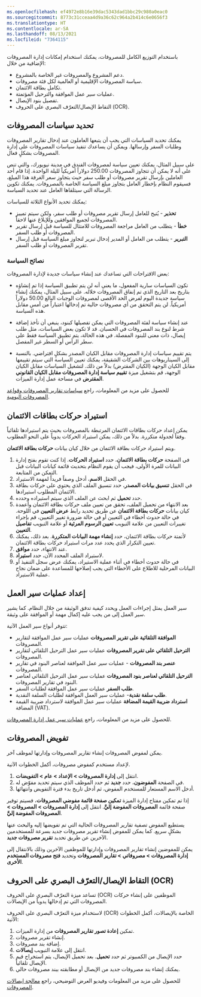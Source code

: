 ```yaml
---
ms.openlocfilehash: ef4972e8b16e39dac5343dad1bbc29c980a0eac0
ms.sourcegitcommit: 8773c31cceaa4d9a36c62c964a2b414c6e0656f3
ms.translationtype: HT
ms.contentlocale: ar-SA
ms.lasthandoff: 08/13/2021
ms.locfileid: "7364115"
---
```

باستخدام التوزيع الكامل للمصروفات، يمكنك استخدام إمكانات إدارة المصروفات الإضافية من خلال:

- دعم المشروع والمصروفات غير الخاصة بالمشروع. 
- سياسة المصروفات الإقليمية أو العالمية لكل فئة مصروفات.
- تكامل بطاقة الائتمان.
- عمليات سير عمل الموافقة والترحيل المؤتمتة. 
- تفصيل بنود الإيصال.
- التقاط الإيصال/التعرّف البصري على الحروف (OCR).

## <a name="define-expense-policies"></a>تحديد سياسات المصروفات
يمكنك تحديد السياسات التي يجب أن يتبعها العاملون عند إدخال تقارير المصروفات وطلبات السفر وإرسالها. ويمكن أن يساعدك تنفيذ سياسات المصروفات على إدارة المصروفات بشكلٍ فعال.

على سبيل المثال، يمكنك تعيين سياسة لمصروفات الفندق في مدينة نيويورك، والتي تنص على أنه لا يمكن أن تتجاوز المصروفات 250.00 دولاراً أمريكياً لليلة الواحدة. إذا قام أحد العاملين بإرسال تقرير مصروفات أو طلب سفر حيث يتجاوز سعر الغرفة هذا المبلغ، فسيقوم النظام بإخطار العامل بتجاوز مبلغ السياسة الخاصة بالمصروفات. يمكنك تكوين الرسالة التي سيتلقاها العامل عند تحديد السياسة.

يمكنك تحديد الأنواع الثلاثة للسياسات:

- **تحذير** - يُتيح للعامل إرسال تقرير مصروفات أو طلب سفر، ولكن سيتم تمييز المصروفات لجميع الموافقين وللإبلاغ عنها لاحقاً.
- **خطأ** - يتطلب من العامل مراجعة المصروفات للامتثال للسياسة قبل إرسال تقرير المصروفات أو طلب السفر.
- **التبرير** - يتطلب من العامل أو المدير إدخال تبرير لتجاوز مبلغ السياسة قبل إرسال تقرير المصروفات أو طلب السفر.

### <a name="policy-tips"></a>نصائح السياسة
بعض الاقتراحات التي تساعدك عند إنشاء سياسات جديدة لإدارة المصروفات:

- تكون السياسات سارية المفعول، ما يعني أنه لن يتم تطبيق السياسة إذا تم إنشاؤه بتاريخ بعد التاريخ الذي تم إنفاق المصروفات خلاله. على سبيل المثال، يمكنك إنشاء سياسة جديدة اليوم لفرض الحد الأقصى لمصروفات الوجبات البالغ 50.00 دولاراً أمريكياً. لن يتم التحقق من أي مصروفات حالية تم إدخالها اعتباراً من أمس مقابل هذه السياسة.

- عند إنشاء سياسة لفئة المصروفات التي يمكن تفصيلها كبنود، ينبغي أن تأخذ إضافة شرط لنوع بند المصروفات في الحسبان. قد لا تكون بعض السياسات، مثل طلب إيصال، ذات معنى للبنود المفصلة. في هذه الحالة، يتم تطبيق السياسة فقط على سطر الرأس أو السطر غير المفصل.

- يتم تقييم سياسات إدارة المصروفات مقابل الكيان المصدر بشكلٍ افتراضي. بالنسبة إلى السيناريوهات بين الشركات الشقيقة، يمكنك تعيين السياسة التي سيتم تقييمها مقابل الكيان الوجهة (الكيان المقترض) بدلاً من ذلك. لتشغيل السياسات مقابل الكيان الوجهة، قم بتشغيل ميزة **تقييم سياسة إدارة المصروفات مقابل الكيان القانوني المقترض** في مساحة عمل إدارة الميزات.

للحصول على مزيد من المعلومات، راجع [سياسات تقارير المصروفات وقواعد المصروفات اليومية](/learn/modules/set-up-configure-expense-management/05-policies-per-diem-rules/?azure-portal=true).

## <a name="import-credit-card-transactions"></a>استيراد ‏‏حركات بطاقات الائتمان
يمكن إعداد حركات بطاقات الائتمان المرتبطة بالمصروفات بحيث يتم استيرادها تلقائياً وفقاً لجدولة متكررة. بدلاً من ذلك، يمكن استيراد الحركات يدوياً على النحو المطلوب. 

ويتم استيراد حركات بطاقة الائتمان من خلال كيان بيانات **حركات بطاقة الائتمان**. 

1.  في الصفحة **حركات بطاقة الائتمان**، حدد **استيراد الحركات**. إذا كنت تقوم بفتح إدارة البيانات للمرة الأولى، فيجب أن يقوم النظام بتحديث قائمة كيانات البيانات قبل التمكن من المتابعة.
2.  في الحقل **الاسم**، أدخل وصفاً فريداً لمهمة الاستيراد.
3.  في الحقل **تنسيق بيانات المصدر**، حدد تنسيق الملف الذي يحتوي على حركات بطاقة الائتمان المطلوب استيرادها.
4.  حدد **تحميل** ثم ابحث عن الملف الذي سيتم استيراده وحدده.
5.  بعد الانتهاء من تحميل الملف، تحقق من تعيين ملف حركات بطاقة الائتمان وأعمدة كيان بيانات **حركات بطاقة الائتمان** عن طريق تحديد رابط **عرض التعيين** في اللوحة. في حالة حدوث أخطاء في التعيين أو في حالة ضرورة تغيير التعيين، قم بإجراء تغييرات التعيين من علامة التبويب **تعيين الرسوم المرئية** أو علامة التبويب **تفاصيل التعيين**.
6.  لأتمتة حركات بطاقة الائتمان، حدد **إنشاء مهمة البيانات المتكررة**. بعد ذلك، يمكنك تعيين التكرار الذي يحدد عدد مرات استيراد حركات بطاقة الائتمان. 
7.  عند الانتهاء، حدد **موافق**.
7.  لاستيراد الملف المحدد الآن، حدد **استيراد**.
8.  في حالة حدوث أخطاء في أثناء عملية الاستيراد، يمكنك عرض سجل التنفيذ أو البيانات المرحلية للاطلاع على الأخطاء التي يجب إصلاحها للمساعدة على ضمان نجاح عملية الاستيراد.
 
## <a name="set-up-workflows"></a>إعداد عمليات سير العمل
سير العمل يمثل إجراءات العمل ويحدد كيفية تدفق الوثيقة من خلال النظام. كما يشير سير العمل إلى من يجب عليه إكمال مهمة أو الموافقة على وثيقة. 

تتوفر أنواع سير العمل الآتية:

- **الموافقة التلقائية على تقرير المصروفات** عمليات سير عمل الموافقة لتقارير المصروفات.
- **الترحيل التلقائي على تقرير المصروفات** عمليات سير عمل الترحيل التلقائي لتقارير المصروفات.
- **عنصر بند المصروفات** - عمليات سير عمل الموافقة لعناصر البنود في تقارير المصروفات.
- **الترحيل التلقائي لعناصر بنود المصروفات** عمليات سير عمل الترحيل التلقائي لعناصر البنود في تقارير المصروفات.
- **طلب السفر** عمليات سير عمل الموافقة لطلبات السفر.
- **طلب سلفة نقدية**- عمليات سير العمل الموافقة لطلبات السلفة النقدية.
- **استرداد ضريبة القيمة المضافة** عمليات سير عمل الموافقة لاسترداد ضريبة القيمة المضافة (VAT).

للحصول على مزيد من المعلومات، راجع [عمليات سير عمل إدارة المصروفات](/learn/modules/set-up-configure-expense-management/04-workflows/?azure-portal=true).

## <a name="expense-delegation"></a>تفويض المصروفات
يمكن لمفوض المصروفات إنشاء تقارير المصروفات وإدارتها لموظف آخر.

لإعداد مستخدم كمفوض مصروفات، أكمل الخطوات الآتية.

1.  انتقل إلى **إدارة المصروفات > الإعداد > عام > التفويضات**.
2.  في الصفحة **المفوضون**، حدد **جديد** ثم حدد الموظف الذي سيتم تحديد مفوّض له.
3.  أدخل الاسم المستعار للمستخدم المفوض، ثم أدخل تاريخ بدء فترة التفويض وانتهائها.

إذا تم تمكين مفتاح إدارة الميزة **تمكين صفحة قائمة مفوضي المصروفات**، فسيتم توفير صفحة قائمة **المصروفات المفوضة إليَّ**. انتقل إلى **إدارة المصروفات > المصروفات > المصروفات المفوضة إليَّ**.

يستطيع المفوض تصفية تقارير المصروفات الحالية التي تم تفويضها إليه والبحث عنها بشكلٍ سريع. كما يمكن للمفوض إنشاء تقرير مصروفات جديد بسرعة للمستخدمين الآخرين عن طريق تحديد **تقرير مصروفات جديد**.

يمكن للمفوضين إنشاء تقارير المصروفات وإدارتها للموظفين الآخرين وذلك بالانتقال إلى **إدارة المصروفات > مصروفاتي > تقارير المصروفات** وتحديد **فتح مصروفات المستخدم الأخرى**.

## <a name="receipt-capture-ocr"></a>التقاط الإيصال/التعرّف البصري على الحروف (OCR)
تساعد ميزة التعرّف البصري على الحروف (OCR) الموظفين على إنشاء حركات المصروفات التي تم إدخالها يدوياً من الإيصالات.

لاستخدام ميزة التعرّف البصري على الحروف (OCR) الخاصة بالإيصالات، أكمل الخطوات الآتية:

1.  تمكين **إعادة تصور تقارير المصروفات** من إدارة الميزات.
2.  إنشاء تقرير مصروفات.
3.  إضافة بند مصروفات.
4.  انتقل إلى علامة التبويب **إيصالات**.
5.  حدد الإيصال من الكمبيوتر ثم حدد **تحميل**. بعد تحميل الإيصال، يتم استخراج قيم الإيصال تلقائياً.
6.  يمكنك إنشاء بند مصروفات جديد من الإيصال أو مطابقته ببند مصروفات حالي.

للحصول على مزيد من المعلومات وفيديو العرض التوضيحي، راجع [معالجة إيصالات المصروفات](/learn/modules/set-up-configure-expense-management/08-receipt-processing/?azure-portal=true).




